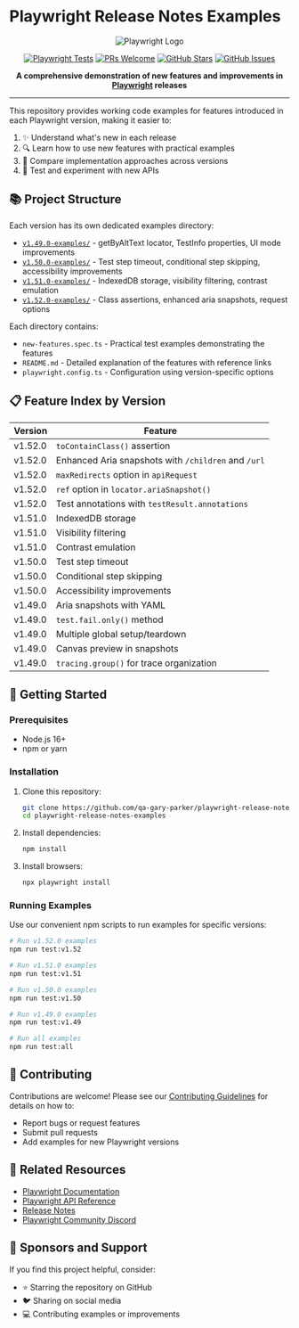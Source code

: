 # Playwright Release Notes Examples
<!-- Open Graph Meta Tags for better social sharing -->
<!-- og:title - The title of the page/site -->
<meta property="og:title" content="Playwright Release Notes Examples">
<!-- og:description - A brief description of the content -->
<meta property="og:description" content="A comprehensive collection of working examples for features introduced in each Playwright version, making it easier to learn and implement new testing capabilities.">
<!-- og:type - The type of content -->
<meta property="og:type" content="website">
<!-- og:url - The canonical URL of the page -->
<meta property="og:url" content="https://github.com/qa-gary-parker/playwright-release-notes-examples">
<!-- og:image - An image that represents the content -->
<meta property="og:image" content="https://playwright.dev/img/playwright-logo.svg">
<!-- Twitter specific tags -->
<meta name="twitter:card" content="summary_large_image">
<meta name="twitter:title" content="Playwright Release Notes Examples">
<meta name="twitter:description" content="Practical code examples of Playwright's latest features, organized by version for easy learning.">
<meta name="twitter:image" content="https://playwright.dev/img/playwright-logo.svg">

<div align="center">

![Playwright Logo](https://playwright.dev/img/playwright-logo.svg)

[![Playwright Tests](https://github.com/qa-gary-parker/playwright-release-notes-examples/actions/workflows/playwright.yml/badge.svg)](https://github.com/qa-gary-parker/playwright-release-notes-examples/actions/workflows/playwright.yml)
[![PRs Welcome](https://img.shields.io/badge/PRs-welcome-brightgreen.svg)](https://makeapullrequest.com)
[![GitHub Stars](https://img.shields.io/github/stars/qa-gary-parker/playwright-release-notes-examples.svg)](https://github.com/qa-gary-parker/playwright-release-notes-examples/stargazers)
[![GitHub Issues](https://img.shields.io/github/issues/qa-gary-parker/playwright-release-notes-examples.svg)](https://github.com/qa-gary-parker/playwright-release-notes-examples/issues)

**A comprehensive demonstration of new features and improvements in [Playwright](https://playwright.dev) releases**

</div>

---

This repository provides working code examples for features introduced in each Playwright version, making it easier to:

1. ✨ Understand what's new in each release
2. 🔍 Learn how to use new features with practical examples
3. 🧪 Compare implementation approaches across versions
4. 🚀 Test and experiment with new APIs

## 📚 Project Structure

Each version has its own dedicated examples directory:

- [`v1.49.0-examples/`](./v1.49.0-examples/) - getByAltText locator, TestInfo properties, UI mode improvements
- [`v1.50.0-examples/`](./v1.50.0-examples/) - Test step timeout, conditional step skipping, accessibility improvements
- [`v1.51.0-examples/`](./v1.51.0-examples/) - IndexedDB storage, visibility filtering, contrast emulation 
- [`v1.52.0-examples/`](./v1.52.0-examples/) - Class assertions, enhanced aria snapshots, request options

Each directory contains:
- `new-features.spec.ts` - Practical test examples demonstrating the features
- `README.md` - Detailed explanation of the features with reference links
- `playwright.config.ts` - Configuration using version-specific options

## 📋 Feature Index by Version

| Version | Feature |
|---------|---------|
| v1.52.0 | `toContainClass()` assertion |
| v1.52.0 | Enhanced Aria snapshots with `/children` and `/url` |
| v1.52.0 | `maxRedirects` option in `apiRequest` |
| v1.52.0 | `ref` option in `locator.ariaSnapshot()` |
| v1.52.0 | Test annotations with `testResult.annotations` |
| v1.51.0 | IndexedDB storage |
| v1.51.0 | Visibility filtering |
| v1.51.0 | Contrast emulation |
| v1.50.0 | Test step timeout |
| v1.50.0 | Conditional step skipping |
| v1.50.0 | Accessibility improvements |
| v1.49.0 | Aria snapshots with YAML |
| v1.49.0 | `test.fail.only()` method |
| v1.49.0 | Multiple global setup/teardown |
| v1.49.0 | Canvas preview in snapshots |
| v1.49.0 | `tracing.group()` for trace organization |

## 🚀 Getting Started

### Prerequisites

- Node.js 16+
- npm or yarn

### Installation

1. Clone this repository:
   ```bash
   git clone https://github.com/qa-gary-parker/playwright-release-notes-examples.git
   cd playwright-release-notes-examples
   ```

2. Install dependencies:
   ```bash
   npm install
   ```

3. Install browsers:
   ```bash
   npx playwright install
   ```

### Running Examples

Use our convenient npm scripts to run examples for specific versions:

```bash
# Run v1.52.0 examples
npm run test:v1.52

# Run v1.51.0 examples
npm run test:v1.51

# Run v1.50.0 examples
npm run test:v1.50

# Run v1.49.0 examples
npm run test:v1.49

# Run all examples
npm run test:all
```

## 🤝 Contributing

Contributions are welcome! Please see our [Contributing Guidelines](CONTRIBUTING.md) for details on how to:

- Report bugs or request features
- Submit pull requests
- Add examples for new Playwright versions

## 🌟 Related Resources

- [Playwright Documentation](https://playwright.dev/docs/intro)
- [Playwright API Reference](https://playwright.dev/docs/api/class-playwright)
- [Release Notes](https://playwright.dev/docs/release-notes)
- [Playwright Community Discord](https://playwright.dev/community/welcome)

## 💖 Sponsors and Support

If you find this project helpful, consider:

- ⭐ Starring the repository on GitHub
- 🐦 Sharing on social media
- 💻 Contributing examples or improvements